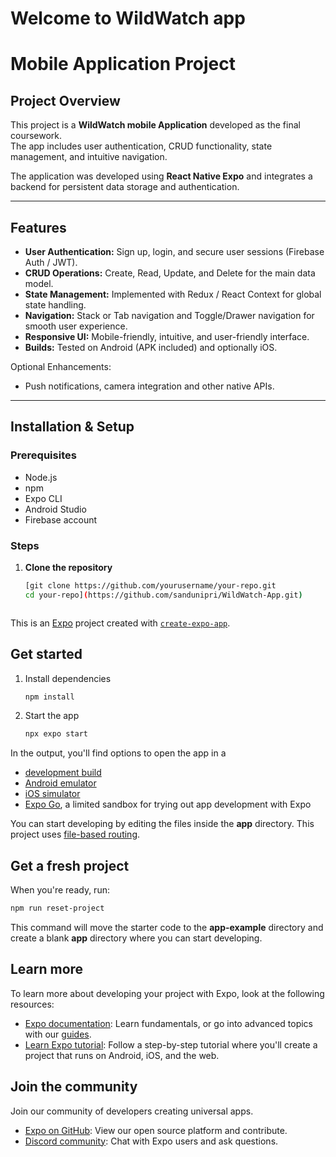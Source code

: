 # Welcome to WildWatch app 

# Mobile Application Project

## Project Overview
This project is a **WildWatch mobile Application** developed as the final coursework.  
The app includes user authentication, CRUD functionality, state management, and intuitive navigation.  

The application was developed using **React Native Expo** and integrates a backend for persistent data storage and authentication.

---

## Features
- **User Authentication:** Sign up, login, and secure user sessions (Firebase Auth / JWT).  
- **CRUD Operations:** Create, Read, Update, and Delete for the main data model.  
- **State Management:** Implemented with Redux / React Context for global state handling.  
- **Navigation:** Stack or Tab navigation and Toggle/Drawer navigation for smooth user experience.  
- **Responsive UI:** Mobile-friendly, intuitive, and user-friendly interface.  
- **Builds:** Tested on Android (APK included) and optionally iOS.  

Optional Enhancements:  
- Push notifications, camera integration and other native APIs.

---

## Installation & Setup

### Prerequisites
- Node.js 
- npm 
- Expo CLI
- Android Studio 
- Firebase account

### Steps
1. **Clone the repository**
   ```bash
   [git clone https://github.com/yourusername/your-repo.git
   cd your-repo](https://github.com/sandunipri/WildWatch-App.git)



This is an [Expo](https://expo.dev) project created with [`create-expo-app`](https://www.npmjs.com/package/create-expo-app).

## Get started

1. Install dependencies

   ```bash
   npm install
   ```

2. Start the app

   ```bash
   npx expo start
   ```

In the output, you'll find options to open the app in a

- [development build](https://docs.expo.dev/develop/development-builds/introduction/)
- [Android emulator](https://docs.expo.dev/workflow/android-studio-emulator/)
- [iOS simulator](https://docs.expo.dev/workflow/ios-simulator/)
- [Expo Go](https://expo.dev/go), a limited sandbox for trying out app development with Expo

You can start developing by editing the files inside the **app** directory. This project uses [file-based routing](https://docs.expo.dev/router/introduction).

## Get a fresh project

When you're ready, run:

```bash
npm run reset-project
```

This command will move the starter code to the **app-example** directory and create a blank **app** directory where you can start developing.

## Learn more

To learn more about developing your project with Expo, look at the following resources:

- [Expo documentation](https://docs.expo.dev/): Learn fundamentals, or go into advanced topics with our [guides](https://docs.expo.dev/guides).
- [Learn Expo tutorial](https://docs.expo.dev/tutorial/introduction/): Follow a step-by-step tutorial where you'll create a project that runs on Android, iOS, and the web.

## Join the community

Join our community of developers creating universal apps.

- [Expo on GitHub](https://github.com/expo/expo): View our open source platform and contribute.
- [Discord community](https://chat.expo.dev): Chat with Expo users and ask questions.
